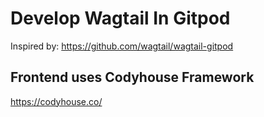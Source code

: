 # Develop Wagtail In Gitpod

Inspired by: https://github.com/wagtail/wagtail-gitpod

## Frontend uses Codyhouse Framework

https://codyhouse.co/
